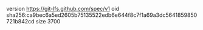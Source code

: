version https://git-lfs.github.com/spec/v1
oid sha256:ca9bec6a5ed2605b75135522edb6e644f8c7f1a69a3dc5641859850721b842cd
size 3700
